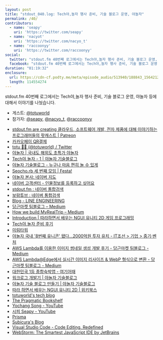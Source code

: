 ```yaml
---
layout: post
title: "stdout_040.log: Tech야,놀자 행사 준비, 기술 블로그 운영, 야놀자"
permalink: /40/
contributors:
  - name: 'seapy'
    uri: 'https://twitter.com/seapy'
  - name: 'nacyot'
    uri: 'https://twitter.com/nacyo_t'
  - name: 'raccoonyy'
    uri: 'https://twitter.com/raccoonyy'
social:
  twitter: "stdout.fm 40번째 로그에서는 Tech야,놀자 행사 준비, 기술 블로그 운영, 야놀자에 대해서 이야기를 나눴습니다."
  facebook: "stdout.fm 40번째 로그에서는 Tech야,놀자 행사 준비, 기술 블로그 운영, 야놀자에 대해서 이야기를 나눴습니다."
duration: "01:19:32"
enclosure:
  url: https://cdn-cf.podty.me/meta/episode_audio/513940/188843_1564212596372.mp3
  length: 114554274
---
```


stdout.fm 40번째 로그에서는 Tech야,놀자 행사 준비, 기술 블로그 운영, 야놀자 등에 대해서 이야기를 나눴습니다.

* 게스트: [@totuworld][tot]
* 참가자: [@seapy][sea], [@nacyo_t][nac], [@raccoonyy][rac]

[tot]: https://twitter.com/totuworld
[sea]: https://twitter.com/seapy
[nac]: https://twitter.com/nacyo_t
[rac]: https://twitter.com/raccoonyy

* [stdout.fm are creating 클라우드, 소프트웨어 개발, 전자 제품에 대해 이야기하는 프로그래머들의 팟캐스트 \| Patreon](https://www.patreon.com/stdoutfm)
* [카카오페이 QR결제](https://qr-kakaopay.kakao.com/smallshop)
* [totu 🥩🔥 (@totuworld) / Twitter](https://twitter.com/totuworld)
* [야놀자 \| 국내도 해외도 초특가 야놀자](https://www.yanolja.com/)
* [Tech야,놀자 - 1 \| 야놀자 기술블로그](https://yanolja.github.io/2019/07/tech_yanolja)
* [야놀자 기술블로그 - 누구나 마음 편히 놀 수 있게](https://yanolja.github.io/)
* [Seocho.rb 세 번째 모임 \| Festa!](https://festa.io/events/354)
* [야놀자 본사: 네이버 지도](http://map.naver.com/local/siteview.nhn?code=11889227)
* [네이버 고객센터 - 인물정보를 등록하고 싶어요](https://help.naver.com/support/contents/contents.help?serviceNo=606&categoryNo=10246)
* [stdout.fm : 네이버 통합검색](https://search.naver.com/search.naver?sm=top_hty&fbm=1&ie=utf8&query=stdout.fm)
* [보람튜브 : 네이버 통합검색](https://search.naver.com/search.naver?where=nexearch&sm=tab_jum&query=%EB%B3%B4%EB%9E%8C%ED%8A%9C%EB%B8%8C)
* [Blog - LINE ENGINEERING](https://engineering.linecorp.com/ko/blog/)
* [당근마켓 팀블로그 – Medium](https://medium.com/daangn)
* [How we build MyRealTrip – Medium](https://medium.com/myrealtrip-product)
* [Introduction \| 따라하면서 배우는 NGUI 유니티 2D 게임 프로그래밍](https://totuworld.gitbooks.io/unity_ngui/content/)
* [Tech야,놀자 준비 후기](https://blog.totu.dev/2019/07/25/tech_yanolja_postmortem/)
* [미림타워](http://milimtower.co.kr/)
* [야놀자 국내 '8번째 유니콘' 됐다…2000억원 투자 유치 - IT조선 > 기업 > 중기·벤처](http://it.chosun.com/site/data/html_dir/2019/06/11/2019061102764.html)
* [AWS Lambda를 이용한 이미지 썸네일 생성 개발 후기 - 당근마켓 팀블로그 - Medium](https://medium.com/daangn/aws-lambda%EB%A5%BC-%EC%9D%B4%EC%9A%A9%ED%95%9C-%EC%9D%B4%EB%AF%B8%EC%A7%80-%EC%8D%B8%EB%84%A4%EC%9D%BC-%EC%83%9D%EC%84%B1-%EA%B0%9C%EB%B0%9C-%ED%9B%84%EA%B8%B0-acc278d49980)
* [AWS Lambda@Edge에서 실시간 이미지 리사이즈 & WebP 형식으로 변환 - 당근마켓 팀블로그 - Medium](https://medium.com/daangn/lambda-edge%EB%A1%9C-%EA%B5%AC%ED%98%84%ED%95%98%EB%8A%94-on-the-fly-%EC%9D%B4%EB%AF%B8%EC%A7%80-%EB%A6%AC%EC%82%AC%EC%9D%B4%EC%A7%95-f4e5052d49f3)
* [대한민국 1등 종합숙박앱 - 여기어때](https://www.goodchoice.kr/)
* [워크로그 개발기 \| 야놀자 기술블로그](https://yanolja.github.io/2018/09/Work-Log)
* [야놀자 기술 블로그 만들기 \| 야놀자 기술블로그](https://yanolja.github.io/2017/08/Hello-world)
* [따라 하면서 배우는 NGUI 유니티 2D \| 위키북스](https://wikibook.co.kr/unity-ngui/)
* [totuworld's tech blog](https://blog.totu.dev/)
* [The Pragmatic Bookshelf](https://pragprog.com/)
* [Yochang Song - YouTube](https://www.youtube.com/user/totuworld7/feed)
* [시피 Seapy - YouTube](https://www.youtube.com/channel/UCbWVkEp_42rg5s2GMP4d_IQ)
* [Prisma](https://www.prisma.io/)
* [Subicura's Blog](https://subicura.com/)
* [Visual Studio Code - Code Editing. Redefined](https://code.visualstudio.com/)
* [WebStorm: The Smartest JavaScript IDE by JetBrains](https://www.jetbrains.com/webstorm/)
